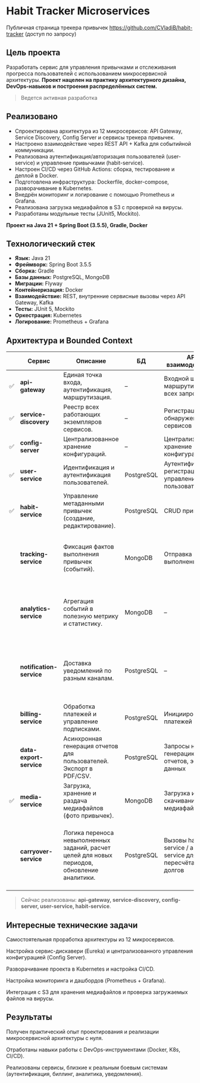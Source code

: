 # Habit Tracker Microservices
Публичная страница трекера привычек https://github.com/CVladiB/habit-tracker (доступ по запросу)

## Цель проекта

Разработать сервис для управления привычками и отслеживания прогресса пользователей с использованием микросервисной архитектуры. **Проект нацелен на практику архитектурного дизайна, DevOps-навыков и построения распределённых систем.**


> Ведется активная разработка

## Реализовано
- Спроектирована архитектура из 12 микросервисов: API Gateway, Service Discovery, Config Server и сервисы трекера привычек.
- Настроено взаимодействие через REST API + Kafka для событийной коммуникации.
- Реализована аутентификация/авторизация пользователей (user-service) и управление привычками (habit-service).
- Настроен CI/CD через GitHub Actions: сборка, тестирование и деплой в Docker.
- Подготовлена инфраструктура: Dockerfile, docker-compose, разворачивание в Kubernetes.
- Внедрён мониторинг и логирование с помощью Prometheus и Grafana.
- Реализована загрузка медиафайлов в S3 с проверкой на вирусы.
- Разработаны модульные тесты (JUnit5, Mockito).


**Проект на Java 21 + Spring Boot (3.5.5), Gradle, Docker**

## Технологический стек

- **Язык:** Java 21
- **Фреймворк:** Spring Boot 3.5.5
- **Сборка:** Gradle
- **Базы данных:** PostgreSQL, MongoDB
- **Миграции:** Flyway
- **Контейнеризация:** Docker
- **Взаимодействие:** REST, внутренние сервисные вызовы через API Gateway, Kafka
- **Тесты:** JUnit 5, Mockito
- **Оркестрация:** Kubernetes
- **Логирование:** Prometheus + Grafana

## Архитектура и Bounded Context

|   | Сервис                   | Описание                                                                                      | БД         | API взаимодействие                                                    | Kafka события / подписки                                                                       |
|---|--------------------------|-----------------------------------------------------------------------------------------------|------------|-----------------------------------------------------------------------|------------------------------------------------------------------------------------------------|
| ✅ | **api-gateway**          | Единая точка входа, аутентификация, маршрутизация.                                            | –          | Входной шлюз, маршрутизация всех запросов                             | –                                                                                              |
| ✅ | **service-discovery**    | Реестр всех работающих экземпляров сервисов.                                                  | –          | Регистрация и обнаружение сервисов                                    | –                                                                                              | 
| ✅ | **config-server**        | Централизованное хранение конфигураций.                                                       | –          | Централизованное хранение конфигураций                                | –                                                                                              |  
| ✅ | **user-service**         | Идентификация и аутентификация пользователей.                                                 | PostgreSQL | Аутентификация, регистрация, управление пользователями                | Публикация событий об удалении пользователей                                                   |
| ✅ | **habit-service**        | Управление метаданными привычек (создание, редактирование).                                   | PostgreSQL | CRUD привычек                                                         | Подписка на события об удалении пользователей                                                  |  
|   | **tracking-service**     | Фиксация фактов выполнения привычек (событий).                                                | MongoDB    | Отправка фактов выполнения                                            | Публикация новых событий треков / Подписка на события об удалении пользователей                |  
|   | **analytics-service**    | Агрегация событий в полезную метрику и статистику.                                            | MongoDB    | –                                                                     | Подписка на события треков, обновление агрегированных метрик, об удалении пользователей        |  
|   | **notification-service** | Доставка уведомлений по разным каналам.                                                       | PostgreSQL | –                                                                     | Подписка на события треков, срыв серии, активация премиум-статуса, об удалении пользователей   |
|   | **billing-service**      | Обработка платежей и управление подписками.                                                   | PostgreSQL | Инициирование платежей                                                | Публикация событий об успешной оплате                                                          |  
|   | **data-export-service**  | Асинхронная генерация отчетов для пользователей. Экспорт в PDF/CSV.                           | PostgreSQL | Запросы на генерацию отчетов, экспорт данных                          | –                                                                                              | 
| ✅ | **media-service**        | Загрузка, хранение и раздача медиафайлов (фото привычек).                                     | MongoDB    | Загрузка и скачивание медиафайлов                                     | Подписка на события об удалении пользователей                                                  |  
|   | **carryover-service**    | Логика переноса невыполненных заданий, расчет целей для новых периодов, обновление аналитики. | PostgreSQL | Вызовы habit-service / analytics-service для пересчёта целей и долгов | Подписка на события о треках (обновление аналитики, пересчёт целей), об удалении пользователей |  

> Сейчас реализованы: **api-gateway, service-discovery, config-server, user-service, habit-service**.

## Интересные технические задачи

Самостоятельная проработка архитектуры из 12 микросервисов.

Настройка сервис-дискавери (Eureka) и централизованного управления конфигурацией (Config Server).

Разворачивание проекта в Kubernetes и настройка CI/CD.

Настройка мониторинга и дашбордов (Prometheus + Grafana).

Интеграция с S3 для хранения медиафайлов и проверка загружаемых файлов на вирусы.

## Результаты

Получен практический опыт проектирования и реализации микросервисной архитектуры с нуля.

Отработаны навыки работы с DevOps-инструментами (Docker, K8s, CI/CD).

Реализованы сервисы, близкие к реальным боевым системам (аутентификация, биллинг, аналитика, уведомления).
